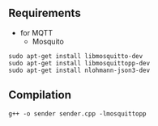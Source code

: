 ## Requirements
* for MQTT
    - Mosquito
```
sudo apt-get install libmosquitto-dev
sudo apt-get install libmosquittopp-dev
sudo apt-get install nlohmann-json3-dev
```

## Compilation
`g++ -o sender sender.cpp -lmosquittopp`

